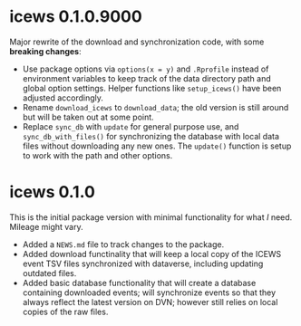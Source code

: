 # icews 0.1.0.9000

Major rewrite of the download and synchronization code, with some **breaking changes**:

* Use package options via `options(x = y)` and `.Rprofile` instead of environment variables to keep track of the data directory path and global option settings. Helper functions like `setup_icews()` have been adjusted accordingly.
* Rename `download_icews` to `download_data`; the old version is still around but will be taken out at some point.
* Replace `sync_db` with `update` for general purpose use, and `sync_db_with_files()` for synchronizing the database with local data files without downloading any new ones. The `update()` function is setup to work with the path and other options. 

# icews 0.1.0

This is the initial package version with minimal functionality for what *I* need. Mileage might vary. 

* Added a `NEWS.md` file to track changes to the package.
* Added download functinality that will keep a local copy of the ICEWS event TSV files synchronized with dataverse, including updating outdated files.
* Added basic database functionality that will create a database containing downloaded events; will synchronize events so that they always reflect the latest version on DVN; however still relies on local copies of the raw files. 


